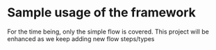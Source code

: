 # Sample usage of the framework

For the time being, only the simple flow is covered. This project will be enhanced as we keep adding new flow steps/types